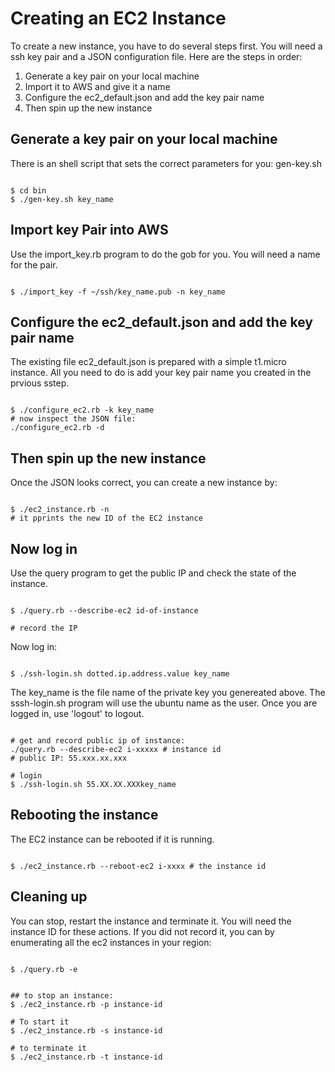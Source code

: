 # Creating an EC2 Instance


To create a new instance, you have to do several steps first. 
You will need a ssh key pair and a JSON configuration file.
Here are the steps in order:


1. Generate a key pair on your local machine
2. Import it to AWS and give it a name
3. Configure the ec2_default.json and add the key pair name
4. Then spin up the new instance

## Generate a key pair on your local machine


There is an shell script that sets the correct parameters for you: gen-key.sh


```

$ cd bin
$ ./gen-key.sh key_name

```

## Import key Pair into AWS

Use the import_key.rb program to do the gob for you. You will need a name for the pair.

```

$ ./import_key -f ~/ssh/key_name.pub -n key_name

```

## Configure the ec2_default.json and add the key pair name


The existing file ec2_default.json is prepared with a simple t1.micro instance.
All you need to do is add your key pair name you created in
the prvious sstep.


```

$ ./configure_ec2.rb -k key_name
# now inspect the JSON file:
./configure_ec2.rb -d

```

## Then spin up the new instance


Once the JSON looks correct, you can create a new instance by:


```

$ ./ec2_instance.rb -n
# it pprints the new ID of the EC2 instance

```

## Now log in


Use the query program to get the public IP and check the state of the instance.


```

$ ./query.rb --describe-ec2 id-of-instance

# record the IP

```

Now log in:

```

$ ./ssh-login.sh dotted.ip.address.value key_name

```


The key_name is the file name of the private key you genereated above.
The sssh-login.sh program will use the ubuntu name as the user.
Once you are logged in, use 'logout' to logout.


```

# get and record public ip of instance:
./query.rb --describe-ec2 i-xxxxx # instance id
# public IP: 55.xxx.xx.xxx

# login
$ ./ssh-login.sh 55.XX.XX.XXXkey_name

```

## Rebooting the instance


The EC2 instance can be rebooted if it is running.


```

$ ./ec2_instance.rb --reboot-ec2 i-xxxx # the instance id

```

## Cleaning up


You can stop, restart the instance and terminate it.
You will need the instance ID for these actions.
If you did not record it, you can by enumerating all the ec2 instances in your region:


```

$ ./query.rb -e

```

```

## to stop an instance:
$ ./ec2_instance.rb -p instance-id

# To start it
$ ./ec2_instance.rb -s instance-id

# to terminate it
$ ./ec2_instance.rb -t instance-id

```

